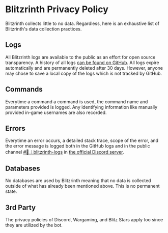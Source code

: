 # Blitzrinth Privacy Policy

Blitzrinth collects little to no data. Regardless, here is an exhaustive list of Blitzrinth's data collection practices.

## Logs

All Blitzrinth logs are available to the public as an effort for open source transparency. A history of all logs [can be found on GitHub](https://github.com/tresabhi/blitzrinth/actions/workflows/host.yml). All logs expire automatically and are permanently deleted after 30 days. However, anyone may chose to save a local copy of the logs which is not tracked by GitHub.

## Commands

Everytime a command a command is used, the command name and parameters provided is logged. Any identifying information like manually provided in-game usernames are also recorded.

## Errors

Everytime an error occurs, a detailed stack trace, scope of the error, and the error message is logged both in the GitHub logs and in the public channel [#🔲︱blitzrinth-logs](https://discord.com/channels/734786591205359697/880650462540476416) in [the official Discord server](https://discord.gg/nDt7AjGJQH).

## Databases

No databases are used by Blitzrinth meaning that no data is collected outside of what has already been mentioned above. This is no permanent state.

## 3rd Party

The privacy policies of Discord, Wargaming, and Blitz Stars apply too since they are utilized by the bot.
